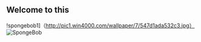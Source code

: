 ## Welcome to this

!spongebob1]（http://pic1.win4000.com/wallpaper/7/547d1ada532c3.jpg）
![SpongeBob](http://desk.fd.zol-img.com.cn/t_s960x600c5/g5/M00/02/05/ChMkJ1bKyPCIPYk3AAoq8MpEwc4AALIIQJEfsEACisI249.jpg)
